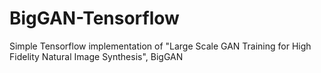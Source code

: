 # BigGAN-Tensorflow
Simple Tensorflow implementation of "Large Scale GAN Training for High Fidelity Natural Image Synthesis", BigGAN
